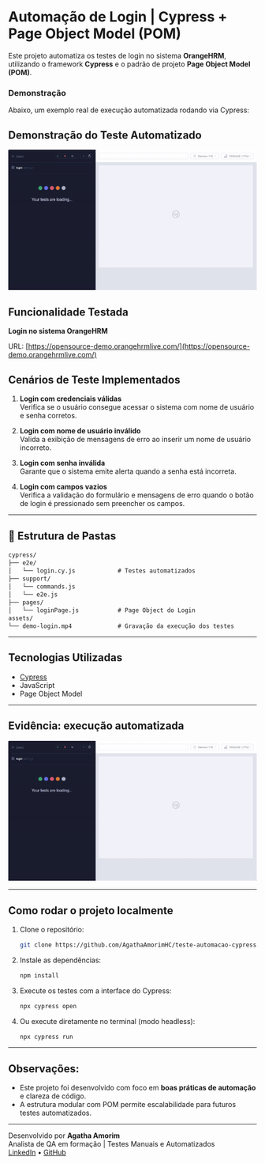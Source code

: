 
# Automação de Login | Cypress + Page Object Model (POM)

Este projeto automatiza os testes de login no sistema **OrangeHRM**, utilizando o framework **Cypress** e o padrão de projeto **Page Object Model (POM)**.

### Demonstração

Abaixo, um exemplo real de execução automatizada rodando via Cypress:
## Demonstração do Teste Automatizado

![Demonstração do teste](https://github.com/AgathaAmorimHC/teste-automacao-cypress-login/raw/main/cypress/assets/login.gif)


##  Funcionalidade Testada

**Login no sistema OrangeHRM**

URL: [https://opensource-demo.orangehrmlive.com/](https://opensource-demo.orangehrmlive.com/)

##  Cenários de Teste Implementados

1. **Login com credenciais válidas**  
   Verifica se o usuário consegue acessar o sistema com nome de usuário e senha corretos.

2. **Login com nome de usuário inválido**  
   Valida a exibição de mensagens de erro ao inserir um nome de usuário incorreto.

3. **Login com senha inválida**  
   Garante que o sistema emite alerta quando a senha está incorreta.

4. **Login com campos vazios**  
   Verifica a validação do formulário e mensagens de erro quando o botão de login é pressionado sem preencher os campos.

---

## 📂 Estrutura de Pastas

```
cypress/
├── e2e/
│   └── login.cy.js            # Testes automatizados
├── support/
│   └── commands.js
│   └── e2e.js
├── pages/
│   └── loginPage.js           # Page Object do Login
assets/
└── demo-login.mp4             # Gravação da execução dos testes
```

---

##  Tecnologias Utilizadas

- [Cypress](https://www.cypress.io/)
- JavaScript
- Page Object Model

---

##  Evidência: execução automatizada

![Demonstração do teste](https://github.com/AgathaAmorimHC/teste-automacao-cypress-login/raw/main/cypress/assets/login.gif)

---

##  Como rodar o projeto localmente

1. Clone o repositório:
   ```bash
   git clone https://github.com/AgathaAmorimHC/teste-automacao-cypress-login.git
   ```

2. Instale as dependências:
   ```bash
   npm install
   ```

3. Execute os testes com a interface do Cypress:
   ```bash
   npx cypress open
   ```

4. Ou execute diretamente no terminal (modo headless):
   ```bash
   npx cypress run
   ```

---

##  Observações:

- Este projeto foi desenvolvido com foco em **boas práticas de automação** e clareza de código.
- A estrutura modular com POM permite escalabilidade para futuros testes automatizados.

---

Desenvolvido por **Agatha Amorim**  
Analista de QA em formação | Testes Manuais e Automatizados  
[LinkedIn](https://www.linkedin.com/in/agathaamorimqa/) • [GitHub](https://github.com/AgathaAmorimHC)
